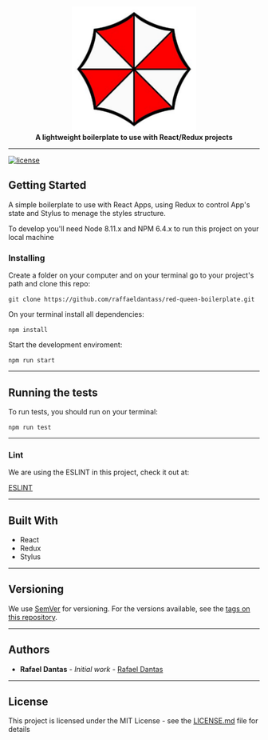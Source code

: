 <p align="center">
  <img width="250" src="./docs/logo.png">
  <br>
  <strong> A lightweight boilerplate to use with React/Redux projects </strong>
</p>

<hr>

[![license](https://img.shields.io/github/license/raffaeldantass/red-queen-boilerplate.svg?style=flat)](./license.md)

## Getting Started

A simple boilerplate to use with React Apps, using Redux to control App's state and Stylus to menage the styles structure.

To develop you'll need Node 8.11.x and NPM 6.4.x to run this project on your local machine

### Installing

Create a folder on your computer and on your terminal go to your project's path and clone this repo:

```
git clone https://github.com/raffaeldantass/red-queen-boilerplate.git
```

On your terminal install all dependencies:

```
npm install
```

Start the development enviroment:

```
npm run start
```
<hr>

## Running the tests

To run tests, you should run on your terminal: 

```
npm run test
```

<hr>

### Lint

We are using the ESLINT in this project, check it out at: 

[ESLINT](https://github.com/eslint/eslint)

<hr>

## Built With

* React
* Redux
* Stylus

<hr>

## Versioning

We use [SemVer](http://semver.org/) for versioning. For the versions available, see the [tags on this repository](https://github.com/your/project/tags). 

<hr>

## Authors

* **Rafael Dantas** - *Initial work* - [Rafael Dantas](https://github.com/raffaeldantass)

<hr>

## License

This project is licensed under the MIT License - see the [LICENSE.md](LICENSE.md) file for details
